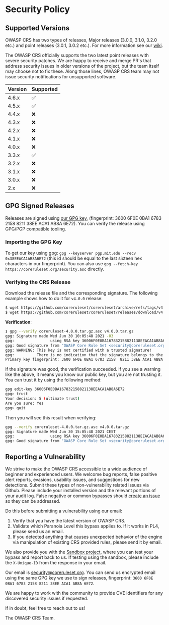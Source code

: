 # Security Policy

## Supported Versions

OWASP CRS has two types of releases, Major releases (3.0.0, 3.1.0, 3.2.0 etc.) and point releases (3.0.1, 3.0.2 etc.).
For more information see our [wiki](https://github.com/coreruleset/coreruleset/wiki/Release-Policy).

The OWASP CRS officially supports the two latest point releases with severe security patches.
We are happy to receive and merge PR's that address security issues in older versions of the project, but the team itself may choose not to fix these.
Along those lines, OWASP CRS team may not issue security notifications for unsupported software.

| Version   | Supported          |
| --------- | ------------------ |
| 4.6.x     | :white_check_mark: |
| 4.5.x     | :white_check_mark: |
| 4.4.x     | :x: |
| 4.3.x     | :x: |
| 4.2.x     | :x: |
| 4.1.x     | :x: |
| 4.0.x     | :x: |
| 3.3.x     | :white_check_mark: |
| 3.2.x     | :x:                |
| 3.1.x     | :x:                |
| 3.0.x     | :x:                |
| 2.x       | :x:                |

## GPG Signed Releases

Releases are signed using [our GPG key](https://coreruleset.org/security.asc), (fingerprint: 3600 6F0E 0BA1 6783 2158 8211 38EE ACA1 AB8A 6E72). You can verify the release using GPG/PGP compatible tooling.

### Importing the GPG Key

To get our key using gpg: `gpg --keyserver pgp.mit.edu --recv 0x38EEACA1AB8A6E72` (this id should be equal to the last sixteen hex characters in our fingerprint).
You can also use `gpg --fetch-key https://coreruleset.org/security.asc` directly.

### Verifying the CRS Release

Download the release file and the corresponding signature. The following example shows how to do it for `v4.0.0` release:

```bash
$ wget https://github.com/coreruleset/coreruleset/archive/refs/tags/v4.0.0.tar.gz
$ wget https://github.com/coreruleset/coreruleset/releases/download/v4.0.0/coreruleset-4.0.0.tar.gz.asc
```

**Verification**:

```bash
❯ gpg --verify coreruleset-4.0.0.tar.gz.asc v4.0.0.tar.gz
gpg: Signature made Wed Jun 30 10:05:48 2021 -03
gpg:                using RSA key 36006F0E0BA167832158821138EEACA1AB8A6E72
gpg: Good signature from "OWASP Core Rule Set <security@coreruleset.org>" [unknown]
gpg: WARNING: This key is not certified with a trusted signature!
gpg:          There is no indication that the signature belongs to the owner.
Primary key fingerprint: 3600 6F0E 0BA1 6783 2158  8211 38EE ACA1 AB8A 6E72
```

If the signature was good, the verification succeeded. If you see a warning like the above, it means you know our public key, but you are not trusting it. You can trust it by using the following method:

```bash
gpg edit-key 36006F0E0BA167832158821138EEACA1AB8A6E72
gpg> trust
Your decision: 5 (ultimate trust)
Are you sure: Yes
gpg> quit
```

Then you will see this result when verifying:
```bash
gpg --verify coreruleset-4.0.0.tar.gz.asc v4.0.0.tar.gz
gpg: Signature made Wed Jun 30 15:05:48 2021 CEST
gpg:                using RSA key 36006F0E0BA167832158821138EEACA1AB8A6E72
gpg: Good signature from "OWASP Core Rule Set <security@coreruleset.org>" [ultimate]
```

## Reporting a Vulnerability

We strive to make the OWASP CRS accessible to a wide audience of beginner and experienced users.
We welcome bug reports, false positive alert reports, evasions, usability issues, and suggestions for new detections.
Submit these types of non-vulnerability related issues via Github.
Please include your installed version and the relevant portions of your audit log.
False negative or common bypasses should [create an issue](https://github.com/coreruleset/coreruleset/issues/new) so they can be addressed.

Do this before submitting a vulnerability using our email:
1) Verify that you have the latest version of OWASP CRS.
2) Validate which Paranoia Level this bypass applies to. If it works in PL4, please send us an email.
3) If you detected anything that causes unexpected behavior of the engine via manipulation of existing CRS provided rules, please send it by email.

We also provide you with the [Sandbox project](https://coreruleset.org/docs/development/sandbox/), where you can test your bypass and report back to us. If testing using the sandbox, please include the `X-Unique-ID` from the response in your email.

Our email is [security@coreruleset.org](mailto:security@coreruleset.org). You can send us encrypted email using the same GPG key we use to sign releases, fingerprint: `3600 6F0E 0BA1 6783 2158 8211 38EE ACA1 AB8A 6E72`.

We are happy to work with the community to provide CVE identifiers for any discovered security issues if requested.

If in doubt, feel free to reach out to us!

The OWASP CRS Team.
